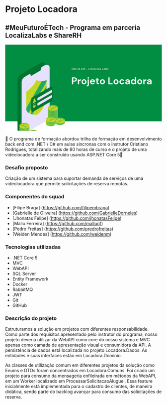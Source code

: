 # Projeto Locadora

## #MeuFuturoÉTech - Programa em parceria LocalizaLabs e ShareRH

![Capa Projeto_Locadora](https://github.com/predrofreitas/projeto-locadora/blob/main/thumbnail-projeto-locadora.png)

:blue_car: O programa de formação abordou trilha de formação em desenvolvimento back end com .NET / C# em aulas síncronas com o instrutor Cristiano Rodrigues, totalizando mais de 80 horas de curso e o projeto de uma videolocadora a ser construído usando ASP.NET Core 5:blue_car:

### Desafio proposto
Criação de um sistema para suportar demanda de serviços de uma videolocadora que permite solicitações de reserva remotas.

### Componentes do squad
- [Filipe Braga] (https://github.com/filipembraga)
- [Gabrielle de Oliveira] (https://github.com/GabrielleDorneles)
- [Jhonatas Felipe] (https://github.com/jhonatasFelipe)
- [Mallu Ferreira] (https://github.com/malluqf)
- [Pedro Freitas] (https://github.com/predrofreitas)
- [Weiden Mendes] (https://github.com/weidenm) 

### Tecnologias utilizadas
- .NET Core 5
- MVC
- WebAPI
- SQL Server
- Entity Framework
- Docker
- RabbitMQ
- JWT
- Git
- GitHub

### Descrição do projeto
Estruturamos a solução em projetos com diferentes responsabilidade. Como parte dos requisitos apresentado pelo instrutor do programa, nosso projeto deveria utilizar da WebAPI como core do nosso sistema e MVC apenas como camada de apresentação visual e consumidora da API. A persistência de dados está localizada no projeto Locadora.Dados. As entidades e suas interfaces estão em Locadora.Dominio. 

As classes de utilização comum em diferentes projetos da solução como Enums e DTOs foram concentrados em Locadora.Comuns. Foi criado um projeto para consumo da mensageria enfileirada em métodos da WebAPI, em um Worker localizado em ProcessarSolicitacaoAluguel. Essa feature inicialmente está implementada para o cadastro de clientes, de maneira didática, sendo parte do backlog avançar para consumo das solicitações de reserva.

